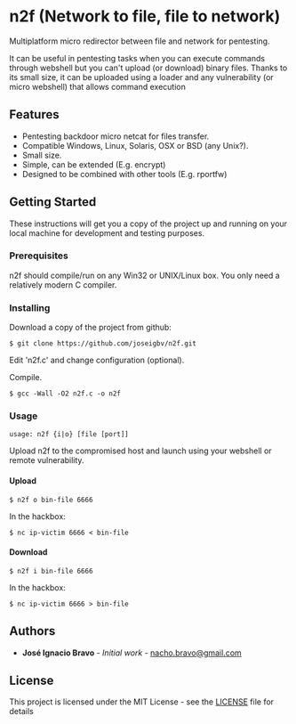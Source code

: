 # n2f (Network to file, file to network)

Multiplatform micro redirector between file and network for pentesting. 

It can be useful in pentesting tasks when you can execute commands through webshell but you can't upload (or download) binary files. Thanks to its small size, it can be uploaded using a loader and any vulnerability (or micro webshell) that allows command execution

## Features

* Pentesting backdoor micro netcat for files transfer.
* Compatible Windows, Linux, Solaris, OSX or BSD (any Unix?).
* Small size. 
* Simple, can be extended (E.g. encrypt)
* Designed to be combined with other tools (E.g. rportfw)

## Getting Started

These instructions will get you a copy of the project up and running on your local machine for development and testing purposes.

### Prerequisites

n2f should compile/run on any Win32 or UNIX/Linux box. You only need a relatively modern C compiler.

### Installing

Download a copy of the project from github:

```
$ git clone https://github.com/joseigbv/n2f.git
```

Edit 'n2f.c' and change configuration (optional).

Compile.

```
$ gcc -Wall -O2 n2f.c -o n2f
```

### Usage

```
usage: n2f {i|o} [file [port]]
```

Upload n2f to the compromised host and launch using your webshell or remote vulnerability.

#### Upload

```
$ n2f o bin-file 6666
```

In the hackbox: 

```
$ nc ip-victim 6666 < bin-file
```

#### Download

```
$ n2f i bin-file 6666
```

In the hackbox:

```
$ nc ip-victim 6666 > bin-file 
```

## Authors

* **José Ignacio Bravo** - *Initial work* - nacho.bravo@gmail.com

## License

This project is licensed under the MIT License - see the [LICENSE](LICENSE) file for details

